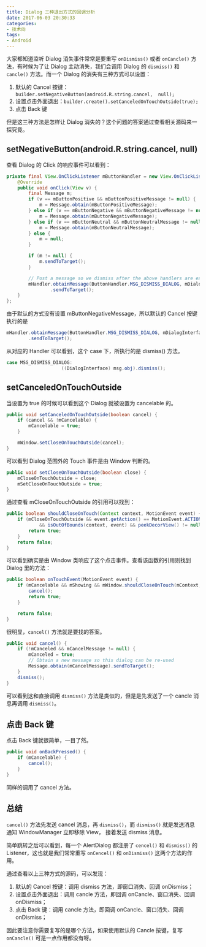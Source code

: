 ```yaml
---
title: Dialog 三种退出方式的回调分析
date: 2017-06-03 20:30:33
categories:
- 技术向
tags:
- Android
---
```


大家都知道监听 Dialog 消失事件常常是要重写 `onDismiss()` 或者  `onCancle()` 方法，有时候为了让 Dialog 主动消失，我们会调用 Dialog 的 `dismiss()` 和 `cancle()` 方法。而一个 Dialog 的消失有三种方式可以设置：

 1. 默认的 Cancel 按键：`builder.setNegativeButton(android.R.string.cancel,  null);`
 2. 设置点击外面退出：`builder.create().setCanceledOnTouchOutside(true);`
 3. 点击 Back 键

但是这三种方法是怎样让 Dialog 消失的？这个问题的答案通过查看相关源码来一探究竟。

<!--more-->

## setNegativeButton(android.R.string.cancel,  null)
查看 Dialog 的 Click 的响应事件可以看到：
``` java
private final View.OnClickListener mButtonHandler = new View.OnClickListener() {
    @Override
    public void onClick(View v) {
        final Message m;
        if (v == mButtonPositive && mButtonPositiveMessage != null) {
            m = Message.obtain(mButtonPositiveMessage);
        } else if (v == mButtonNegative && mButtonNegativeMessage != null) {
            m = Message.obtain(mButtonNegativeMessage);
        } else if (v == mButtonNeutral && mButtonNeutralMessage != null) {
            m = Message.obtain(mButtonNeutralMessage);
        } else {
            m = null;
        }

        if (m != null) {
            m.sendToTarget();
        }

        // Post a message so we dismiss after the above handlers are executed
        mHandler.obtainMessage(ButtonHandler.MSG_DISMISS_DIALOG, mDialogInterface)
                .sendToTarget();
    }
};
```
由于默认的方式没有设置 mButtonNegativeMessage，所以默认的 Cancel 按键执行的是
``` java
mHandler.obtainMessage(ButtonHandler.MSG_DISMISS_DIALOG, mDialogInterface)
        .sendToTarget();
```
从对应的 Handler 可以看到，这个 case 下，所执行的是 dismiss() 方法。
``` java
case MSG_DISMISS_DIALOG:
                    ((DialogInterface) msg.obj).dismiss();
```
## setCanceledOnTouchOutside
当设置为 true 的时候可以看到这个 Dialog 就被设置为 cancelable 的。
``` java
public void setCanceledOnTouchOutside(boolean cancel) {
    if (cancel && !mCancelable) {
        mCancelable = true;
    }

    mWindow.setCloseOnTouchOutside(cancel);
}
```
可以看到 Dialog 范围外的 Touch 事件是由 Window 判断的。
``` java
public void setCloseOnTouchOutside(boolean close) {
    mCloseOnTouchOutside = close;
    mSetCloseOnTouchOutside = true;
}
```
通过查看 mCloseOnTouchOutside 的引用可以找到：
``` java
public boolean shouldCloseOnTouch(Context context, MotionEvent event) {
    if (mCloseOnTouchOutside && event.getAction() == MotionEvent.ACTION_DOWN
            && isOutOfBounds(context, event) && peekDecorView() != null) {
        return true;
    }
    return false;
}
```
可以看到确实是由 Window 类响应了这个点击事件。查看该函数的引用则找到 Dialog 里的方法：
``` java
public boolean onTouchEvent(MotionEvent event) {
    if (mCancelable && mShowing && mWindow.shouldCloseOnTouch(mContext, event)) {
        cancel();
        return true;
    }

    return false;
}
```
很明显，`cancel()` 方法就是要找的答案。
``` java
public void cancel() {
    if (!mCanceled && mCancelMessage != null) {
        mCanceled = true;
        // Obtain a new message so this dialog can be re-used
        Message.obtain(mCancelMessage).sendToTarget();
    }
    dismiss();
}
```
可以看到这和直接调用 `dismiss()` 方法是类似的，但是是先发送了一个 cancle 消息再调用 `dismiss()`。

## 点击 Back 键
点击 Back 键就很简单，一目了然。
``` java
public void onBackPressed() {
    if (mCancelable) {
        cancel();
    }
}
```
同样的调用了 cancel 方法。

## 总结
`cancel()` 方法先发送 cancel 消息，再 `dismiss()`，而 `dismiss()` 就是发送消息通知 WindowManager 立即移除 View， 接着发送 dismiss 消息。

简单跳转之后可以看到，每一个 AlertDialog 都注册了 `cencel()` 和 `dismiss()` 的 Listener，这也就是我们常常重写 `onCencel()` 和 `onDismiss()` 这两个方法的作用。

通过查看以上三种方式的源码，可以发现：

1. 默认的 Cancel 按键：调用 dismiss 方法，即窗口消失、回调 onDismiss；
2. 设置点击外面退出：调用 cancle 方法，即回调 onCancle、窗口消失、回调 onDismiss；
3. 点击 Back 键：调用 cancle 方法，即回调 onCancle、窗口消失、回调 onDismiss；

因此要注意你需要复写的是哪个方法，如果使用默认的 Cancle 按键，复写 `onCancle()` 可是一点作用都没有呀。

